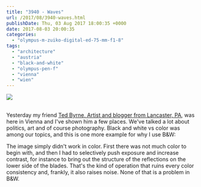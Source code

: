 ```yaml
---
title: "3940 - Waves"
url: /2017/08/3940-waves.html
publishDate: Thu, 03 Aug 2017 18:00:35 +0000
date: 2017-08-03 20:00:35
categories: 
  - "olympus-m-zuiko-digital-ed-75-mm-f1-8"
tags: 
  - "architecture"
  - "austria"
  - "black-and-white"
  - "olympus-pen-f"
  - "vienna"
  - "wien"
---
```

<div class="container">
<div class="center"><a target="_blank" href="https://d25zfm9zpd7gm5.cloudfront.net/1200x1200/2016/20161130_161352_lr.jpg"><img class="webfeedsFeaturedVisual" src="https://d25zfm9zpd7gm5.cloudfront.net/0600x0600/2016/20161130_161352_lr.jpg" /></a></div>
</div>
<br />

Yesterday my friend <a href="http://imagefiction.blogspot.com/">Ted Byrne, Artist and blogger from Lancaster, PA</a>, was here in Vienna and I've shown him a few places. We've talked a lot about politics, art and of course photography. Black and white vs color was among our topics, and this is one more example for why I use B&amp;W:

The image simply didn't work in color. First there was not much color to begin with, and then I had to selectively push exposure and increase contrast, for instance to bring out the structure of the reflections on the lower side of the blades. That's the kind of operation that ruins every color consistency and, frankly, it also raises noise. None of that is a problem in B&amp;W. 
